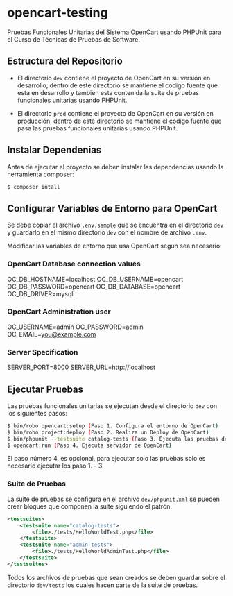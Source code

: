 # opencart-testing
Pruebas Funcionales Unitarias del Sistema OpenCart usando PHPUnit para el Curso de Técnicas de Pruebas de Software.


## Estructura del Repositorio

* El directorio `dev` contiene el proyecto de OpenCart en su versión en desarrollo, dentro de este directorio se mantiene el codigo fuente que esta en desarrollo y tambien esta contenida la suite de pruebas funcionales unitarias usando PHPUnit.

* El directorio `prod` contiene el proyecto de OpenCart en su versión en producción, dentro de este directorio se mantiene el codigo fuente que pasa las pruebas funcionales unitarias usando PHPUnit.


## Instalar Dependenias
Antes de ejecutar el proyecto se deben instalar las dependencias usando la herramienta composer:

```sh
$ composer intall
```

## Configurar Variables de Entorno para OpenCart

Se debe copiar el archivo `.env.sample` que se encuentra en el directorio `dev` y guardarlo en el mismo directorio `dev` con el nombre de archivo `.env`.

Modificar las variables de entorno que usa OpenCart según sea necesario:

### OpenCart Database connection values
OC_DB_HOSTNAME=localhost
OC_DB_USERNAME=opencart
OC_DB_PASSWORD=opencart
OC_DB_DATABASE=opencart
OC_DB_DRIVER=mysqli

### OpenCart Administration user
OC_USERNAME=admin
OC_PASSWORD=admin
OC_EMAIL=you@example.com

### Server Specification
SERVER_PORT=8000
SERVER_URL=http://localhost


## Ejecutar Pruebas
Las pruebas funcionales unitarias se ejecutan desde el directorio `dev` con los siguientes pasos:

```sh
$ bin/robo opencart:setup (Paso 1. Configura el entorno de OpenCart)
$ bin/robo project:deploy (Paso 2. Realiza un Deploy de OpenCart)
$ bin/phpunit --testsuite catalog-tests (Paso 3. Ejecuta las pruebas del catalogo 'catalog-test' definidas en la suite phpunit.xml)
$ opencart:run (Paso 4. Ejecuta servidor de OpenCart)
```

El paso número 4. es opcional, para ejecutar solo las pruebas solo es necesario ejecutar los paso 1. - 3.

### Suite de Pruebas
La suite de pruebas se configura en el archivo `dev/phpunit.xml` se pueden crear bloques que componen la suite siguiendo el patrón:

```xml
<testsuites>
    <testsuite name="catalog-tests">
        <file>./tests/HelloWorldTest.php</file>
    </testsuite>
    <testsuite name="admin-tests">
        <file>./tests/HelloWorldAdminTest.php</file>
    </testsuite>
</testsuites>
```

Todos los archivos de pruebas que sean creados se deben guardar sobre el directorio `dev/tests` los cuales hacen parte de la suite de pruebas.
